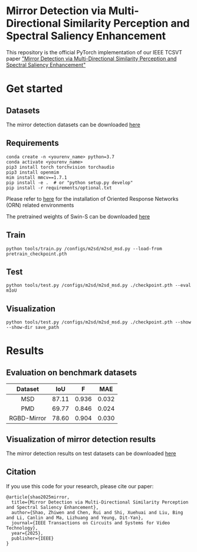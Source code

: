 # Mirror Detection via Multi-Directional Similarity Perception and Spectral Saliency Enhancement
This repository is the official PyTorch implementation of our IEEE TCSVT paper ["Mirror Detection via Multi-Directional Similarity Perception and Spectral Saliency Enhancement"]([http://openaccess.thecvf.com/content_ECCV_2018/papers/Zhiwen_Shao_Deep_Adaptive_Attention_ECCV_2018_paper.pdf](https://ieeexplore.ieee.org/abstract/document/10988826))

# Get started
## Datasets
The mirror detection datasets can be downloaded [here](https://drive.google.com/drive/folders/1Fj0fIwn-mXI3xTlENiHXjYNLMUBRTZwg?usp=sharing)

## Requirements
```
conda create -n <yourenv_name> python=3.7
conda activate <yourenv_name>
pip3 install torch torchvision torchaudio
pip3 install openmim
mim install mmcv==1.7.1
pip install -e .  # or "python setup.py develop"
pip install -r requirements/optional.txt
```
Please refer to [here](https://github.com/ZhouYanzhao/ORN/tree/pytorch-v2) for the installation of Oriented Response Networks (ORN) related environments

The pretrained weights of Swin-S can be downloaded [here](https://pan.baidu.com/s/1p_cJWWzrKN6rke1_U1f_qA?pwd=2pf3)

## Train
```
python tools/train.py /configs/m2sd/m2sd_msd.py --load-from pretrain_checkpoint.pth
```

## Test
```
python tools/test.py /configs/m2sd/m2sd_msd.py ./checkpoint.pth --eval mIoU
```

## Visualization
```
python tools/test.py /configs/m2sd/m2sd_msd.py ./checkpoint.pth --show --show-dir save_path
```
# Results

## Evaluation on benchmark datasets

| Dataset | IoU | F | MAE | 
| :---: | :---: | :---: | :---: 
| MSD | 87.11 | 0.936 | 0.032 |  
| PMD | 69.77 | 0.846 | 0.024 | 
| RGBD-Mirror | 78.60 | 0.904 | 0.030 |

## Visualization of mirror detection results

The mirror detection results on test datasets can be downloaded [here](https://pan.baidu.com/s/15d3J73Se_xC-FL6EUgp9MA?pwd=hi2q)

## Citation
If you use this code for your research, please cite our paper:
```
@article{shao2025mirror,
  title={Mirror Detection via Multi-Directional Similarity Perception and Spectral Saliency Enhancement},
  author={Shao, Zhiwen and Chen, Rui and Shi, Xuehuai and Liu, Bing and Li, Canlin and Ma, Lizhuang and Yeung, Dit-Yan},
  journal={IEEE Transactions on Circuits and Systems for Video Technology},
  year={2025},
  publisher={IEEE}
}
```
